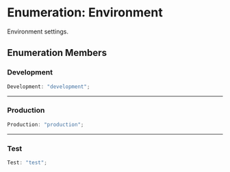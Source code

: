 # Enumeration: Environment

Environment settings.

## Enumeration Members

### Development

```ts
Development: "development";
```

***

### Production

```ts
Production: "production";
```

***

### Test

```ts
Test: "test";
```
